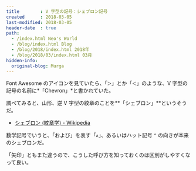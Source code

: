 ```yaml
---
title        : V 字型の記号：シェブロン記号
created      : 2018-03-05
last-modified: 2018-03-05
header-date  : true
path:
  - /index.html Neo's World
  - /blog/index.html Blog
  - /blog/2018/index.html 2018年
  - /blog/2018/03/index.html 03月
hidden-info:
  original-blog: Murga
---
```


Font Awesome のアイコンを見ていたら、「`＞`」とか「`＜`」のような、V 字型の記号の名前に*「Chevron」*と書かれていた。

調べてみると、山形、逆 V 字型の紋章のことを**「シェブロン」**というそうだ。

- [シェブロン (紋章学) - Wikipedia](https://ja.wikipedia.org/wiki/%E3%82%B7%E3%82%A7%E3%83%96%E3%83%AD%E3%83%B3_(%E7%B4%8B%E7%AB%A0%E5%AD%A6))

数学記号でいうと、「および」を表す「`∧`」、あるいはハット記号 `^` の向きが本来のシェブロンだ。

「矢印」ともまた違うので、こうした呼び方を知っておくのは区別がしやすくなって良い。
